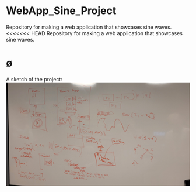 # WebApp_Sine_Project
Repository for making a web application that showcases sine waves. 
<<<<<<< HEAD
Repository for making a web application that showcases sine waves. 

ø
=======

A sketch of the project: 
![Sketch](sketch.jpg)
